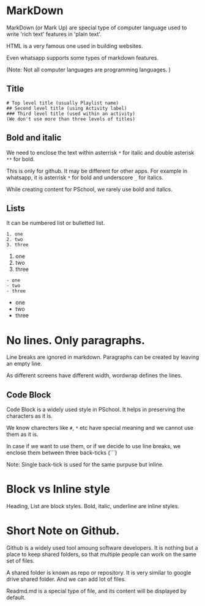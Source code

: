 # MarkDown

MarkDown (or Mark Up) are special type of computer language used to write 'rich
text' features in 'plain text'.

HTML is a very famous one used in building websites.

Even whatsapp supports some types of markdown features.

(Note: Not all computer languages are programming languages. )

## Title

```
# Top level title (usually Playlist name)
## Second level title (using Activity label)
### Third level title (used within an activity)
(We don't use more than three levels of titles)
```

## Bold and italic

We need to enclose the text within asterrisk `*` for italic and double asterisk
`**` for bold.

This is only for github. It may be different for other apps. For example in
whatsapp, it is asterrisk `*` for bold and underscore `_` for italics.

While creating content for PSchool, we rarely use bold and italics.

## Lists

It can be numbered list or bulletted list.

```
1. one
2. two
3. three
```

1. one
2. two
3. three

```
- one
- two
- three
```

- one
- two
- three

# No lines. Only paragraphs.

Line breaks are ignored in markdown. Paragraphs can be created by leaving an
empty line.

As different screens have different width, wordwrap defines the lines.

## Code Block

Code Block is a widely used style in PSchool. It helps in preserving the
characters as it is.

We know charecters like `#`, `*` etc have special meaning and we cannot use them
as it is.

In case if we want to use them, or if we decide to use line breaks, we enclose
them between three back-ticks (```)

Note: Single back-tick is used for the same purpuse but inline.

# Block vs Inline style

Heading, List are block styles. Bold, italic, underline are inline styles.

# Short Note on Github.

Github is a widely used tool amoung software developers. It is nothing but a
place to keep shared folders, so that multiple people can work on the same set
of files.

A shared folder is known as repo or repository. It is very similar to google
drive shared folder. And we can add lot of files.

Readmd.md is a special type of file, and its content will be displayed by
default.
